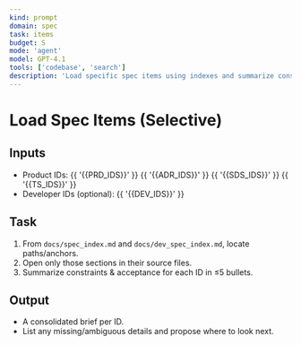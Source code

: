 ```yaml
---
kind: prompt
domain: spec
task: items
budget: S
mode: 'agent'
model: GPT-4.1
tools: ['codebase', 'search']
description: 'Load specific spec items using indexes and summarize constraints.'
---
```


# Load Spec Items (Selective)

## Inputs
- Product IDs: {{ '{{PRD_IDS}}' }} {{ '{{ADR_IDS}}' }} {{ '{{SDS_IDS}}' }} {{ '{{TS_IDS}}' }}
- Developer IDs (optional): {{ '{{DEV_IDS}}' }}

## Task
1) From `docs/spec_index.md` and `docs/dev_spec_index.md`, locate paths/anchors.
2) Open only those sections in their source files.
3) Summarize constraints & acceptance for each ID in ≤5 bullets.

## Output
- A consolidated brief per ID.
- List any missing/ambiguous details and propose where to look next.

